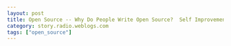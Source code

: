 ```yaml
---
layout: post
title: Open Source -- Why Do People Write Open Source?  Self Improvement.
category: story.radio.weblogs.com
tags: ["open_source"]
---
```

<head>
<meta http-equiv="Content-Type" content="text/html; charset=UTF-8">
    <meta http-equiv="Expires" content="Mon, 01 Jan 1990 01:00:00 GMT">
    <title>Open Source :: Why Do People Write Open Source? Self Improvement.</title>
    <style type="text/css">
      body {
        margin-top: 0px;
        margin-left: 0px;
        margin-right: 0px;
        margin-bottom: 0px;
        }

      body, td, p {
        font-family: verdana, sans-serif;
        font-size: 90%;
        }

      h2 { 
        font-family: Verdana, Arial, Helvetica, sans-serif; font-size: 24px; font-weight: bold
        }
      .header {
        font-family: Verdana, Arial, Helvetica, sans-serif; font-size: 40px; font-weight: bold
        }
      .realsmall {
        font-family: Verdana, Arial, Helvetica, sans-serif; font-size: 9px;
        }
      .small {
        font-family: Verdana, Arial, Helvetica, sans-serif; font-size: 10px;
        }
      </style>
    </head>

| 

 |

| ![](http://radio.weblogs.com/0103807/images/trans60x60.gif)  
 | Last updated: 8/3/2002; 4:44:11 PM  
 | ![](http://radio.weblogs.com/0103807/images/trans60x60.gif) |

| ![](http://radio.weblogs.com/0103807/images/trans60x1.gif)  
 | 

<font size="+3"><b><a href="http://radio.weblogs.com/0103807/" style="color:black; text-decoration:none">The FuzzyBlog!</a></b></font>  
_Marketing 101. Consulting 101. PHP Consulting. Random geeky stuff. I Blog Therefore I Am._

<font size="+1"><b>Open Source :: Why Do People Write Open Source? Self Improvement.</b></font>

DemitriousK: you need a directory for that site as bad as i need one for apokalyptik.com  
fuzzygroup: And, when you get the indexer done, I'd like to write another piece that says "Case Study: Why People Write Open Source - To Better Themselves" and talk about your plan to use it to find a job  
DemitriousK: ok  
DemitriousK: :-)  
DemitriousK: you'll be among the first people to know! believe me  
fuzzygroup: who knows ?&nbsp; people seem to like my rants, surprising as it is to me.  
DemitriousK: matter of fact i'm gonna haul you off for UI testing, and comments  
fuzzygroup: Yup.  
fuzzygroup: I know it and I'm cool with it.&nbsp;   
fuzzygroup: It's just a matter of time lately  
fuzzygroup: but I'll make it for you  
DemitriousK: hehe i know.... and i wont bother you witjh it until it's ready... i dont like to waste time as much as you dont  
DemitriousK: and. thanks  
fuzzygroup: no problem  
fuzzygroup: I'm going to stick that text above into a story template so I don't forget

  
  

<script language="JavaScript" type="text/javascript"><!--
	var imageUrl = "http://radio.xmlstoragesystem.com/weblogStats/count.gif";
	var imageTag = "<img src=\"" + imageUrl + "?group=radio1&usernum=103807&referer=" + escape (document.referrer) + "\" height=\"1\" width=\"1\">";
	document.write (imageTag);
	//--></script>

 | ![](http://radio.weblogs.com/0103807/images/trans60x1.gif)  
 |
| ![](http://radio.weblogs.com/0103807/images/trans60x60.gif)  
 | Copyright 2002 © The FuzzyStuff  
 | ![](http://radio.weblogs.com/0103807/images/trans60x60.gif)  
 |

